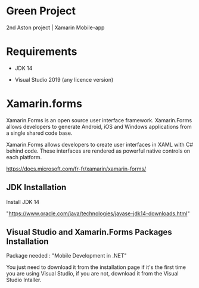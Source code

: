 # Green Project
2nd Aston project | Xamarin Mobile-app

# Requirements

- JDK 14

- Visual Studio 2019 (any licence version)

# Xamarin.forms

Xamarin.Forms is an open source user interface framework. Xamarin.Forms allows developers to generate Android, iOS and Windows applications from a single shared code base.

Xamarin.Forms allows developers to create user interfaces in XAML with C# behind code. These interfaces are rendered as powerful native controls on each platform.

https://docs.microsoft.com/fr-fr/xamarin/xamarin-forms/

## JDK Installation

Install JDK 14

"https://www.oracle.com/java/technologies/javase-jdk14-downloads.html"


## Visual Studio and Xamarin.Forms Packages Installation

Package needed : "Mobile Development in .NET"

You just need to download it from the installation page if it's the first time you are using Visual Studio, if you are not, download it from the Visual Studio Intaller.

